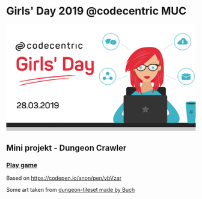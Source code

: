 # Girls' Day 2019 @codecentric MUC
![](assets/Girls-day-2019.png)

## Mini projekt - Dungeon Crawler

### [Play game](https://agnesk.github.io/DungeonCrawler/)

Based on https://codepen.io/anon/pen/vbVzar

Some art taken from [dungeon-tileset made by Buch](https://opengameart.org/content/dungeon-tileset)
